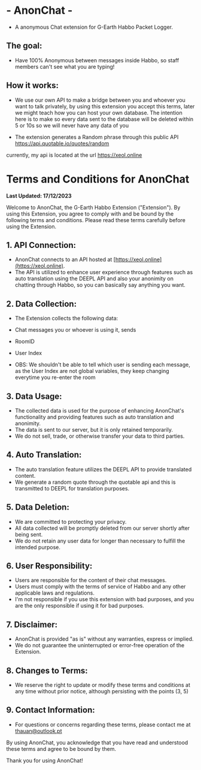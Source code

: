 # - AnonChat -

- A anonymous Chat extension for G-Earth Habbo Packet Logger.


## The goal:

- Have 100% Anonymous between messages inside Habbo, so staff members can't see what you are typing!

## How it works:

- We use our own API to make a bridge between you and whoever you want to talk privately, by using this extension you accept this terms, later we might teach how you can host your own
 database. The intention here is to make so every data sent to the database will be deleted within 5 or 10s so we will never have any data of you

- The extension generates a Random phrase through this public API https://api.quotable.io/quotes/random

currently, my api is located at the url https://xeol.online

# Terms and Conditions for AnonChat

**Last Updated: 17/12/2023**

Welcome to AnonChat, the G-Earth Habbo Extension ("Extension"). By using this Extension, you agree to comply with and be bound by the following terms and conditions. Please read these terms carefully before using the Extension.

## 1. API Connection:

- AnonChat connects to an API hosted at [https://xeol.online](https://xeol.online).
- The API is utilized to enhance user experience through features such as auto translation using the DEEPL API and also your anonimity on chatting through Habbo, so you can basically say anything you want.

## 2. Data Collection:

- The Extension collects the following data:
 - Chat messages you or whoever is using it, sends
 - RoomID
 - User Index

- OBS:
We shouldn't be able to tell which user is sending each message, as the User Index are not global variables, they keep changing everytime you re-enter the room


## 3. Data Usage:

- The collected data is used for the purpose of enhancing AnonChat's functionality and providing features such as auto translation and anonimity.
- The data is sent to our server, but it is only retained temporarily.
- We do not sell, trade, or otherwise transfer your data to third parties.

## 4. Auto Translation:

- The auto translation feature utilizes the DEEPL API to provide translated content.
- We generate a random quote through the quotable api and this is transmitted to DEEPL for translation purposes.

## 5. Data Deletion:

- We are committed to protecting your privacy.
- All data collected will be promptly deleted from our server shortly after being sent.
- We do not retain any user data for longer than necessary to fulfill the intended purpose.

## 6. User Responsibility:

- Users are responsible for the content of their chat messages.
- Users must comply with the terms of service of Habbo and any other applicable laws and regulations.
- I'm not responsible if you use this extension with bad purposes, and you are the only responsible if using it for bad purposes.

## 7. Disclaimer:

- AnonChat is provided "as is" without any warranties, express or implied.
- We do not guarantee the uninterrupted or error-free operation of the Extension.

## 8. Changes to Terms:

- We reserve the right to update or modify these terms and conditions at any time without prior notice, although persisting with the points (3, 5)

## 9. Contact Information:

- For questions or concerns regarding these terms, please contact me at thauan@outlook.pt

By using AnonChat, you acknowledge that you have read and understood these terms and agree to be bound by them.

Thank you for using AnonChat!
